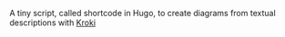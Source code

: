 A tiny script, called shortcode in Hugo, to create diagrams from textual descriptions with [Kroki](https://kroki.io/)




